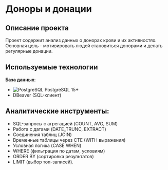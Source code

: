 ﻿# Доноры и донации
## Описание проекта
Проект содержит анализ данных о донорах крови и их активностях. Основная цель -  мотивировать людей становиться донорами и делать регулярные донации.
## Используемые технологии
**База данных**:
- <img src="https://img.shields.io/badge/PostgreSQL-4169E1?style=flat&logo=postgresql&logoColor=white" alt="PostgreSQL"> PostgreSQL 15+
- DBeaver (SQL-клиент)
## Аналитические инструменты:
- SQL-запросы с агрегацией (COUNT, AVG, SUM)
-  Работа с датами (DATE_TRUNC, EXTRACT)
- Соединения таблиц (JOIN)
- Временные таблицы через CTE (WITH выражения)
- Условная логика (CASE WHEN)
- WHERE (фильтрация по датам, условиям)
 - ORDER BY (сортировка результатов)
 - LIMIT (выбор топ-записей).
